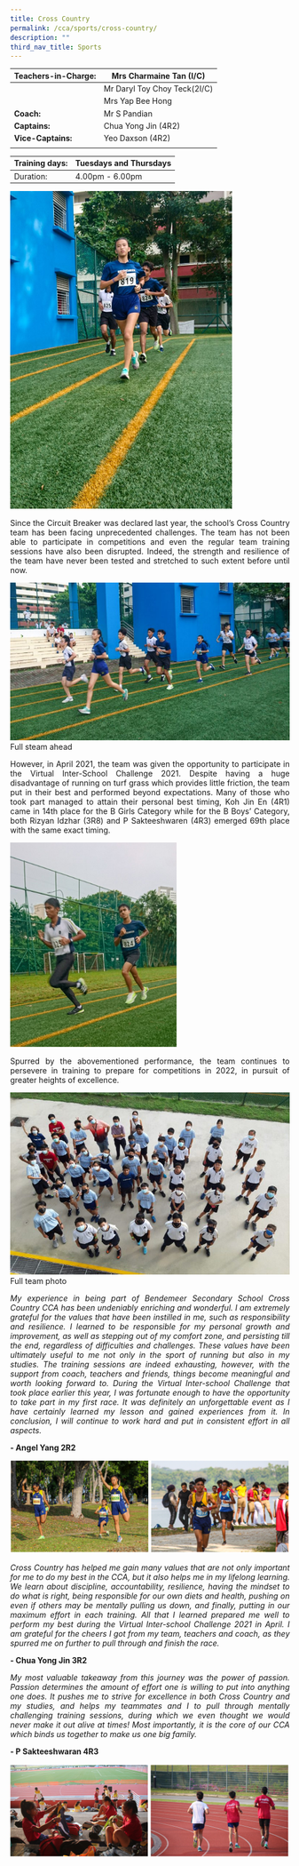 ```yaml
---
title: Cross Country
permalink: /cca/sports/cross-country/
description: ""
third_nav_title: Sports
---
```

|  **Teachers-in-Charge:** | Mrs Charmaine Tan (I/C) | 
| -------- | -------- |
|  | Mr Daryl Toy Choy Teck(2I/C) |
|  |Mrs Yap Bee Hong |
|**Coach:** | Mr S Pandian|
|**Captains:** | Chua Yong Jin (4R2) |
|**Vice-Captains:** |  Yeo Daxson (4R2)     |
|  |  |

| Training days: | Tuesdays and Thursdays  |
| - | -|
| Duration: |  4.00pm - 6.00pm |

<img src="/images/Cca/cca-crosscountry-01n.jpg" alt="Training in school" style="width:400px" />


<p style="text-align:justify">Since the Circuit Breaker was declared last year, the school’s Cross Country team has been facing unprecedented challenges. The team has not been able to participate in competitions and even the regular team training sessions have also been disrupted.  Indeed, the strength and resilience of the team have never been tested and stretched to such extent before until now.</p>

![Full steam ahead](/images/Cca/cca-crosscountry-02n.jpg)
Full steam ahead

<p style="text-align:justify">However, in April 2021, the team was given the opportunity to participate in the Virtual Inter-School Challenge 2021.  Despite having a huge disadvantage of running on turf grass which provides little friction, the team put in their best and performed beyond expectations. Many of those who took part managed to attain their personal best timing, Koh Jin En (4R1) came in 14th  place for the B Girls Category while for the B Boys’ Category, both Rizyan Idzhar (3R8) and P Sakteeshwaren (4R3) emerged 69th place with the same exact timing.</p>

<img src="/images/Cca/cca-crosscountry-03.jpg" alt="Pushing ahead" style="width:300px" />



<p style="text-align:justify">Spurred by the abovementioned performance, the team continues to persevere in training to prepare for competitions in 2022, in pursuit of greater heights of excellence.</p>

![Full team photo](/images/Cca/cca-crosscountry-04.jpg)
Full team photo

<p style="text-align:justify; font-style:italic">My experience in being part of Bendemeer Secondary School Cross Country CCA has been undeniably enriching and wonderful. I am extremely grateful for the values that have been instilled in me, such as responsibility and resilience. I learned to be responsible for my personal growth and improvement, as well as stepping out of my comfort zone, and persisting till the end, regardless of difficulties and challenges. These values have been ultimately useful to me not only in the sport of running but also in my studies. The training sessions are indeed exhausting, however, with the support from coach, teachers and friends, things become meaningful and worth looking forward to. During the Virtual Inter-school Challenge that took place earlier this year, I was fortunate enough to have the opportunity to take part in my first race. It was definitely an unforgettable event as I have certainly learned my lesson and gained experiences from it. In conclusion, I will continue to work hard and put in consistent effort in all aspects.</p>

**- Angel Yang 2R2**

![](/images/Cca/cca-crosscountry-06.jpg)

<p style="text-align:justify; font-style:italic">Cross Country has helped me gain many values that are not only important for me to do my best in the CCA, but it also helps me in my lifelong learning. We learn about discipline, accountability, resilience, having the mindset to do what is right, being responsible for our own diets and health, pushing on even if others may be mentally pulling us down, and finally, putting in our maximum effort in each training. All that I learned prepared me well to perform my best during the Virtual Inter-school Challenge 2021 in April. I am grateful for the cheers I got from my team, teachers and coach, as they spurred me on further to pull through and finish the race.</p>

**- Chua Yong Jin 3R2**

<p style="text-align:justify; font-style:italic">My most valuable takeaway from this journey was the power of passion. Passion determines the amount of effort one is willing to put into anything one does. It pushes me to strive for excellence in both Cross Country and my studies, and helps my teammates and I to pull through mentally challenging training sessions, during which we even thought we would never make it out alive at times!  Most importantly, it is the core of our CCA which binds us together to make us one big family.</p>

**- P Sakteeshwaran 4R3**

![](/images/Cca/cca-crosscountry-05.jpg)